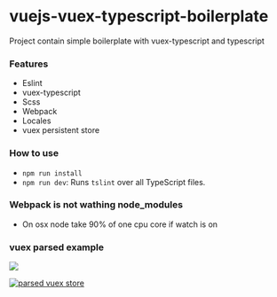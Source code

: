 # vuejs-vuex-typescript-boilerplate

Project contain simple boilerplate with vuex-typescript and typescript

### Features

* Eslint
* vuex-typescript
* Scss
* Webpack
* Locales
* vuex persistent store

### How to use

* `npm run install`
* `npm run dev`: Runs `tslint` over all TypeScript files.

### Webpack is not wathing node_modules

* On osx node take 90% of one cpu core if watch is on

### vuex parsed example
<img src="https://ibb.co/djcJTz"/>

[![parsed vuex store](https://image.ibb.co/cqbZ1K/Screen_Shot_2018_07_31_at_5_48_41_PM.png)](https://ibb.co/djcJTz)